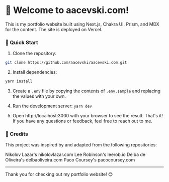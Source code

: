 # 👋 Welcome to aacevski.com!

This is my portfolio website built using Next.js, Chakra UI, Prism, and MDX for the content. The site is deployed on Vercel.

### 🚀 Quick Start
1. Clone the repository: 
```sh
git clone https://github.com/aacevski/aacevski.com.git
```
2. Install dependencies: 
```sh
yarn install
```

3. Create a `.env` file by copying the contents of `.env.sample` and replacing the values with your own.

4. Run the development server: `yarn dev`

5. Open http://localhost:3000 with your browser to see the result.
That's it! If you have any questions or feedback, feel free to reach out to me.

### 🎉 Credits
This project was inspired by and adapted from the following repositories:

Nikolov Lazar's nikolovlazar.com
Lee Robinson's leerob.io
Delba de Oliveira's delbaoliveira.com
Paco Coursey's pacocoursey.com
___
Thank you for checking out my portfolio website! 😊